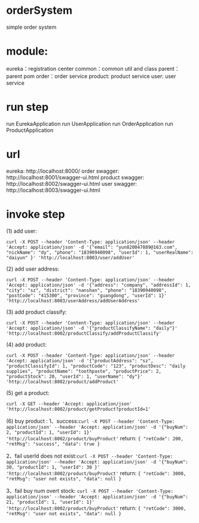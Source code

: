 # orderSystem
simple order system

# module:
eureka：registration center
common：common util and class
parent：parent pom
order：order service
product: product service
user: user service

# run step
run EurekaApplication
run UserApplication
run OrderApplication
run ProductApplication

# url
eureka: http://localhost:8000/
order swagger: http://localhost:8001/swagger-ui.html
product swagger: http://localhost:8002/swagger-ui.html
user swagger: http://localhost:8003/swagger-ui.html

# invoke step
(1) add user:

`curl -X POST --header 'Content-Type: application/json' --header 'Accept: application/json' -d '{"email": "yun820047889@163.com", "nickName": "dy", "phone": "18390940098", "userId": 1, "userRealName": "daiyun" }' 'http://localhost:8003/user/addUser'`

(2) add user address:

`curl -X POST --header 'Content-Type: application/json' --header 'Accept: application/json' -d '{"address": "company", "addressId": 1, "city": "sz", "district": "nanshan", "phone": "18390940098", "postCode": "415300", "province": "guangdong", "userId": 1}' 'http://localhost:8003/userAddress/addUserAddress'`

(3) add product classify:

`curl -X POST --header 'Content-Type: application/json' --header 'Accept: application/json' -d '{"productClassifyName": "daily"}' 'http://localhost:8002/productClassify/addProductClassify'`

(4) add product:

`curl -X POST --header 'Content-Type: application/json' --header 'Accept: application/json' -d '{"productAddress": "sz", "productClassifyId": 1, "productCode": "123", "productDesc": "daily supplies", "productName": "toothpaste", "productPrice": 2, "productStock": 20, "userId": 1, "userName": "dy"}' 'http://localhost:8002/product/addProduct'`

(5) get a product:

`curl -X GET --header 'Accept: application/json' 'http://localhost:8002/product/getProduct?productId=1'`

(6) buy product :
    1、success:`curl -X POST --header 'Content-Type: application/json' --header 'Accept: application/json' -d '{"buyNum": 2, "productId": 1, "userId": 1}' 'http://localhost:8002/product/buyProduct'`
    return:
   `{
       "retCode": 200,
       "retMsg": "success",
       "data": true
   }`
   
   2、fail userId does not exist:`curl -X POST --header 'Content-Type: application/json' --header 'Accept: application/json' -d '{"buyNum": 30, "productId": 1, "userId": 30 }' 'http://localhost:8002/product/buyProduct'`
   return:
   `{
      "retCode": 3000,
      "retMsg": "user not exists",
      "data": null
    }`
   
   3、fail buy num overt stock: `curl -X POST --header 'Content-Type: application/json' --header 'Accept: application/json' -d '{"buyNum": 21, "productId": 1, "userId": 1}' 'http://localhost:8002/product/buyProduct'`
    return:
    `{
      "retCode": 3000,
      "retMsg": "user not exists",
      "data": null
    }`
